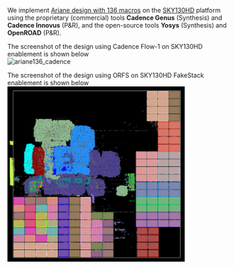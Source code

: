 We implement [Ariane design with 136 macros](../../../Testcases/ariane136) on the [SKY130HD](../../../Enablements/SKY130HD) platform using the proprietary (commercial) tools **Cadence Genus** (Synthesis) and **Cadence Innovus** (P&R), and the open-source tools **Yosys** (Synthesis) and **OpenROAD** (P&R). 

The screenshot of the design using Cadence Flow-1 on SKY130HD enablement is shown below   
<img src="./screenshots/Ariane136_Innovus_Genus.png" alt="ariane136_cadence" width="400"/>  
  
The screenshot of the design using ORFS on SKY130HD FakeStack enablement is shown below  
<img src="./screenshots/Ariane136_ORFS_SPNR.png" alt="ariane136_orfs" width="400"/>
